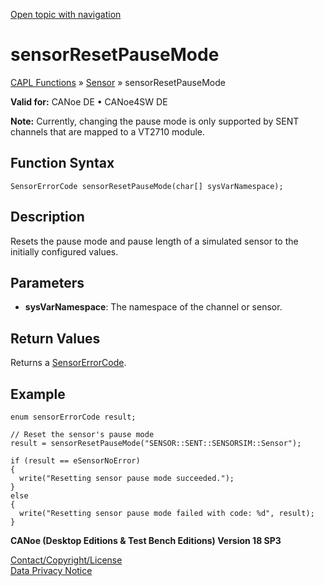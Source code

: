 [Open topic with navigation](../../../../../CANoeDEFamily.htm#Topics/CAPLFunctions/Sensor/Functions/CAPLfunctionSensorResetPauseMode.md)

# sensorResetPauseMode

[CAPL Functions](../../CAPLfunctions.md) » [Sensor](../CAPLfunctionsSensorOverview.md) » sensorResetPauseMode

**Valid for:** CANoe DE • CANoe4SW DE

**Note:** Currently, changing the pause mode is only supported by SENT channels that are mapped to a VT2710 module.

## Function Syntax

```plaintext
SensorErrorCode sensorResetPauseMode(char[] sysVarNamespace);
```

## Description

Resets the pause mode and pause length of a simulated sensor to the initially configured values.

## Parameters

- **sysVarNamespace**: The namespace of the channel or sensor.

## Return Values

Returns a [SensorErrorCode](../CAPLfunctionsSensorEnumeration.md).

## Example

```plaintext
enum sensorErrorCode result;

// Reset the sensor's pause mode
result = sensorResetPauseMode("SENSOR::SENT::SENSORSIM::Sensor");

if (result == eSensorNoError)
{
  write("Resetting sensor pause mode succeeded.");
}
else
{
  write("Resetting sensor pause mode failed with code: %d", result);
}
```

**CANoe (Desktop Editions & Test Bench Editions) Version 18 SP3**

[Contact/Copyright/License](../../../Shared/ContactCopyrightLicense.md)  
[Data Privacy Notice](https://www.vector.com/int/en/company/get-info/privacy-policy/)
